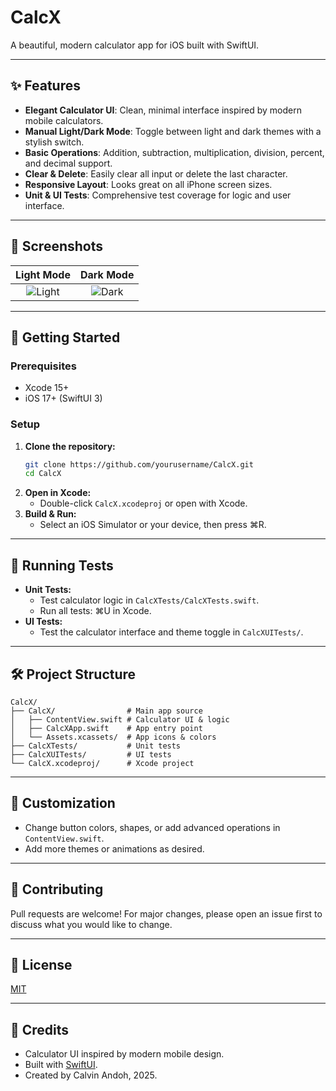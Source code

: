 # CalcX

A beautiful, modern calculator app for iOS built with SwiftUI.

---

## ✨ Features

- **Elegant Calculator UI**: Clean, minimal interface inspired by modern mobile calculators.
- **Manual Light/Dark Mode**: Toggle between light and dark themes with a stylish switch.
- **Basic Operations**: Addition, subtraction, multiplication, division, percent, and decimal support.
- **Clear & Delete**: Easily clear all input or delete the last character.
- **Responsive Layout**: Looks great on all iPhone screen sizes.
- **Unit & UI Tests**: Comprehensive test coverage for logic and user interface.

---

## 📸 Screenshots

| Light Mode | Dark Mode |
|:----------:|:---------:|
| ![Light](../Screenshot%202025-07-12%20at%2012.20.38%E2%80%AFPM.png) | ![Dark](../Screenshot%202025-07-13%20at%203.11.26%E2%80%AFAM.png) |

---

## 🚀 Getting Started

### Prerequisites
- Xcode 15+
- iOS 17+ (SwiftUI 3)

### Setup
1. **Clone the repository:**
   ```sh
   git clone https://github.com/yourusername/CalcX.git
   cd CalcX
   ```
2. **Open in Xcode:**
   - Double-click `CalcX.xcodeproj` or open with Xcode.
3. **Build & Run:**
   - Select an iOS Simulator or your device, then press ⌘R.

---

## 🧪 Running Tests

- **Unit Tests:**
  - Test calculator logic in `CalcXTests/CalcXTests.swift`.
  - Run all tests: ⌘U in Xcode.
- **UI Tests:**
  - Test the calculator interface and theme toggle in `CalcXUITests/`.

---

## 🛠️ Project Structure

```
CalcX/
├── CalcX/                # Main app source
│   ├── ContentView.swift # Calculator UI & logic
│   ├── CalcXApp.swift    # App entry point
│   └── Assets.xcassets/  # App icons & colors
├── CalcXTests/           # Unit tests
├── CalcXUITests/         # UI tests
└── CalcX.xcodeproj/      # Xcode project
```

---

## 🎨 Customization
- Change button colors, shapes, or add advanced operations in `ContentView.swift`.
- Add more themes or animations as desired.

---

## 🤝 Contributing
Pull requests are welcome! For major changes, please open an issue first to discuss what you would like to change.

---

## 📄 License
[MIT](LICENSE)

---

## 🙏 Credits
- Calculator UI inspired by modern mobile design.
- Built with [SwiftUI](https://developer.apple.com/xcode/swiftui/).
- Created by Calvin Andoh, 2025. 